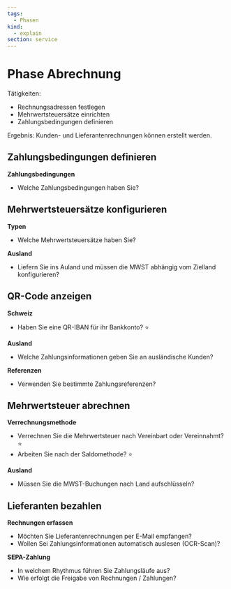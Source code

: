 ```yaml
---
tags:
  - Phasen
kind:
  - explain
section: service
---
```


# Phase Abrechnung

Tätigkeiten:

- Rechnungsadressen festlegen
- Mehrwertsteuersätze einrichten
- Zahlungsbedingungen definieren

Ergebnis: Kunden- und Lieferantenrechnungen können erstellt werden.

## Zahlungsbedingungen definieren

**Zahlungsbedingungen**

- Welche Zahlungsbedingungen haben Sie?

## Mehrwertsteuersätze konfigurieren

**Typen**

- Welche Mehrwertsteuersätze haben Sie?

**Ausland**

- Liefern Sie ins Auland und müssen die MWST abhängig vom Zielland konfigurieren?

## QR-Code anzeigen

**Schweiz**

- Haben Sie eine QR-IBAN für ihr Bankkonto? ⭐

**Ausland**

- Welche Zahlungsinformationen geben Sie an ausländische Kunden?

**Referenzen**

- Verwenden Sie bestimmte Zahlungsreferenzen?

## Mehrwertsteuer abrechnen

**Verrechnungsmethode**

- Verrechnen Sie die Mehrwertsteuer nach Vereinbart oder Vereinnahmt? ⭐
- Arbeiten Sie nach der Saldomethode? ⭐

**Ausland**

- Müssen Sie die MWST-Buchungen nach Land aufschlüsseln?

## Lieferanten bezahlen

**Rechnungen erfassen**

- Möchten Sie Lieferantenrechnungen per E-Mail empfangen?
- Wollen Sei Zahlungsinformationen automatisch auslesen (OCR-Scan)?

**SEPA-Zahlung**

- In welchem Rhythmus führen Sie Zahlungsläufe aus?
- Wie erfolgt die Freigabe von Rechnungen / Zahlungen?
